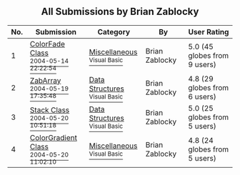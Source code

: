 ﻿<div align="center">

## All Submissions by Brian Zablocky

</div>

No.  | Submission | Category | By   | User Rating
---- | ---------- | -------- | ---- | -----------
1 | [ColorFade Class<br /><sup>2004-05-14 22:22:54</sup>](https://github.com/Planet-Source-Code/brian-zablocky-colorfade-class__1-53757) | [Miscellaneous<br /><sup>Visual Basic</sup>](../ByCategory/miscellaneous__1-1.md) | Brian Zablocky | 5.0 (45 globes from 9 users)
2 | [ZabArray<br /><sup>2004-05-19 17:35:48</sup>](https://github.com/Planet-Source-Code/brian-zablocky-zabarray__1-53837) | [Data Structures<br /><sup>Visual Basic</sup>](../ByCategory/data-structures__1-33.md) | Brian Zablocky | 4.8 (29 globes from 6 users)
3 | [Stack Class<br /><sup>2004-05-20 10:51:18</sup>](https://github.com/Planet-Source-Code/brian-zablocky-stack-class__1-53763) | [Data Structures<br /><sup>Visual Basic</sup>](../ByCategory/data-structures__1-33.md) | Brian Zablocky | 5.0 (25 globes from 5 users)
4 | [ColorGradient Class<br /><sup>2004-05-20 11:02:10</sup>](https://github.com/Planet-Source-Code/brian-zablocky-colorgradient-class__1-53797) | [Miscellaneous<br /><sup>Visual Basic</sup>](../ByCategory/miscellaneous__1-1.md) | Brian Zablocky | 4.8 (24 globes from 5 users)
